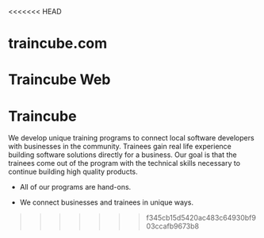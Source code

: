 <<<<<<< HEAD
# traincube.com
Traincube Web
=======
# Traincube

We develop unique training programs to connect local software developers with businesses in the community. Trainees gain real life experience building software solutions directly for a business. Our goal is that the trainees come out of the program with the technical skills necessary to continue building high quality products.

- All of our programs are hand-ons. 

- We connect businesses and trainees in unique ways.
>>>>>>> f345cb15d5420ac483c64930bf903ccafb9673b8
